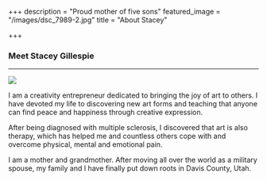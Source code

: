 +++
description = "Proud mother of five sons"
featured_image = "/images/dsc_7989-2.jpg"
title = "About Stacey"

+++
### Meet Stacey Gillespie
---
![](/images/gillespie-stacey4-27-21-13.jpg)

I am a creativity entrepreneur dedicated to bringing the joy of art to others. I have devoted my life to discovering new art forms and teaching that anyone can find peace and happiness through creative expression.

After being diagnosed with multiple sclerosis, I discovered that art is also therapy, which has helped me and countless others cope with and overcome physical, mental and emotional pain.

I am a mother and grandmother. After moving all over the world as a military spouse, my family and I have finally put down roots in Davis County, Utah.
